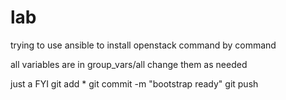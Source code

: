 # lab
trying to use ansible to install openstack command by command

all variables are in group_vars/all
  change them as needed
  
  just a FYI
  git add *
	git commit -m "bootstrap ready"
	git push

